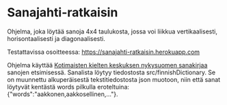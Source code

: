 # Sanajahti-ratkaisin

Ohjelma, joka löytää sanoja 4x4 taulukosta, jossa voi liikkua vertikaalisesti, horisontaalisesti ja diagonaalisesti.

Testattavissa osoitteessa: https://sanajahti-ratkaisin.herokuapp.com

Ohjelma käyttää [Kotimaisten kielten keskuksen nykysuomen sanakirjaa](https://kaino.kotus.fi/sanat/nykysuomi/) sanojen etsimisessä. Sanalista löytyy tiedostosta src/finnishDictionary. Se on muunnettu alkuperäisestä tekstitiedostosta json muotoon, niin että sanat löytyvät kentästä words pilkulla eroteltuina: {"words":"aakkonen,aakkosellinen,..."}.